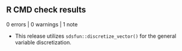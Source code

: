 ## R CMD check results

0 errors | 0 warnings | 1 note

* This release utilizes `sdsfun::discretize_vector()` for the general variable discretization.
